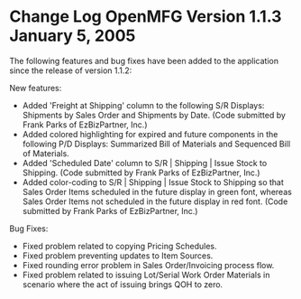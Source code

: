 Change Log
OpenMFG
Version 1.1.3
January 5, 2005
==================================



The following features and bug fixes have been added to the application 
since the release of version 1.1.2:


New features:


* Added 'Freight at Shipping' column to the following S/R Displays:
Shipments by Sales Order and Shipments by Date. (Code submitted by
Frank Parks of EzBizPartner, Inc.)
* Added colored highlighting for expired and future components in the
following P/D Displays: Summarized Bill of Materials and Sequenced
Bill of Materials.
* Added 'Scheduled Date' column to S/R | Shipping | Issue Stock to 
Shipping. (Code submitted by Frank Parks of EzBizPartner, Inc.)
* Added color-coding to S/R | Shipping | Issue Stock to Shipping so
that Sales Order Items scheduled in the future display in green font,
whereas Sales Order Items not scheduled in the future display in red
font. (Code submitted by Frank Parks of EzBizPartner, Inc.)



Bug Fixes:


* Fixed problem related to copying Pricing Schedules.
* Fixed problem preventing updates to Item Sources.
* Fixed rounding error problem in Sales Order/Invoicing process flow.
* Fixed problem related to issuing Lot/Serial Work Order Materials
in scenario where the act of issuing brings QOH to zero.  
